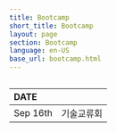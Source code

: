 ```yaml
---
title: Bootcamp 
short_title: Bootcamp
layout: page
section: Bootcamp
language: en-US
base_url: bootcamp.html
---
```



<span class="image fit"><img src="../images/F1TENTH/bootcamp.png" alt="" /></span>
<br>

| DATE | |
|:---|:---:|
| Sep 16th |  기술교류회 |